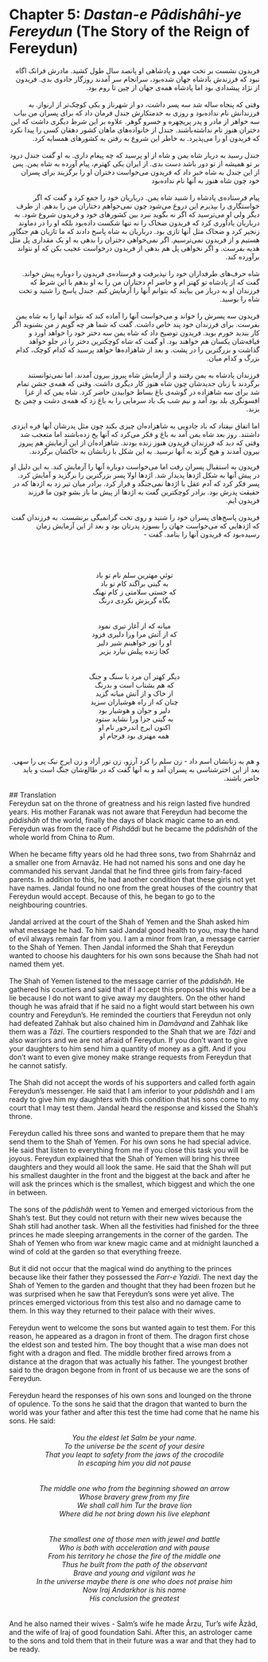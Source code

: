 # Chapter 5: *Dastan-e Pâdishâhi-ye Fereydun* (The Story of the Reign of Fereydun)

<div dir="rtl">
فریدون نشست بر تخت مهی و پادشاهی او پانصد سال طول کشید. مادرش فرانک اگاه نبود که فرزندش بادشاه جهان شده‌بود، سرانجام سر آمدند روزگار جادو‌ی بدی. فریدون از نژاد پیشدادی بود اما پادشاه همه‌ی جهان از چین تا روم بود. 
<br>
<br>
وقتی که پنجاه ساله شد سه پسر داشت، دو از شهرناز و یکی کوچک‌تر از ارنواز. به فرزندانش نام نداده‌بود و روزی به خدمتکارش جندل فرمان داد که برای پسران من بیاب سه خواهر از مادر و پدر پریچهره و خسرو گوهر. علاوه بر این شرط دیگری داشت که این دختران هنوز نام نداشته‌باشند. جندل از خانواده‌های ماهان کشور دهقان کسی را پیدا نکرد که فریدون او را می‌پذیرد. به خاطر این شروع به رفتن به کشورهای همسایه کرد. 
<br>
<br>
جندل رسید به دربار شاه یمن و شاه از او پرسید که چه پیغام داری. به او گفت جندل درود بر تو همیشه از تو دور باشد دست بدی. از ایران یکی کهترم، پیام آورده به شاه یمن. پس از این جندل به شاه خبر داد که فریدون می‌خواست دختران او را  برگزیند برای پسران خود چون شاه هنوز به آنها نام نداده‌بود  
<br>
<br>
پیام فرستاده‌ی پادشاه را شنید شاه یمن. درباریان خود را جمع کرد و گفت که اگر خواستگاری را بپذیرم این دروغ می‌شود چون نمی‌خواهم دختاران من را بدهم. از طرف دیگر ولی او می‌ترسید که اگر نه بگوید نبرد بین کشورها‌ی خود و فریدون شروع شود. به درباریان یادآوری کرد که فریدون ضحاک را نه تنها شکست داده‌بود بلکه او را در دماوند زنجیر کرد و ضحاک مثل آنها تازی بود. درباریان به شاه پاسخ دادند که ما تازیان هم جنگاور هستیم و از فریدون نمی‌ترسیم. اگر نمی‌خواهی دختران را بدهی به او یک مقداری پل مثل هدیه بفرست. و اگر نخواهی پل هم بدهی از فریدون درخواست عجیب بکن که او نتواند برآورده کند.
<br>
<br>
شاه حرف‌های طرفداران خود را نپذیرفت و فرستاده‌ی فریدون را دوباره پیش خواند. گفت که از پادشاه تو کهتر ام و حاضر ام دختاران من را به او بدهم با این شرط که فرزندان او به دربار من بیایند که بتوانم آنها را آزمایش کنم. جندل پاسخ را شنید و تخت شاه را بوسید. 
<br>
<br>
فریدون سه پسرش را خواند و می‌خواست آنها را آماده کند که بتواند آنها را به شاه یمن بفرست. برای فرزندان خود پند خاص داشت. گفت که شما هر چه گویم ز من بشنوید اگر کار بندید خورم بوید. فریدون توضیح داد که شاه یمن سه دختر خود را خواهد آورد و قیافه‌شان یکسان هم خواهند بود. او گفت که شاه کوچکترین دختر را در جلو خواهد گذاشت و بزرگترین را در پشت. و بعد از شاهزاده‌ها خواهد پرسید که کدام کوچک، کدام بزرگ و کدام میان. 
<br>
<br>
فرزندان پادشاه به یمن رفتند و از آزمایش شاه پیروز بیرون آمدند. اما نمی‌توانستند برگردند با زنان جدیدشان چون شاه هنوز کار دیگری داشت. وقتی که همه‌ی جشن تمام شد برای سه شاهزاده در گوشه‌ی باغ بساط خوابیدن حاضر کرد. شاه یمن که از غزا افسونگری بلد بود آمد و نیم شب یک باد سرمایی را به باغ زد که همه‌ی دشت و چمن یخ بزند. 
<br>
<br>
اما اتفاق نیفتاد که باد جادویی به شاهزاده‌ان چیزی بکند چون مثل پدرشان آنها فره ایزدی داشتند. روز بعد شاه یمن آمد به باغ و فکر می‌کرد که آنها یخ زده‌باشند اما متعجب شد وقتی که دید که فرزندان فریدون هنوز زنده بودند. شاهزاده‌ان از این آزمایش هم پیروز بیرون آمدند و هیچ گزند به آنها نرسید. به این شکل با زنانشان به خاکشان برگردند.

فریدون به استقبال پسران رفت اما می‌خواست دوباره آنها را آزمایش کند. به این دلیل او در پیش آنها به شکل اژدها پدیدار شد. اژدها اولا پسر بزرگترین را برگزید و آمایش کرد. پسر فکر کرد که آدم عقل با اژدها نمی‌جنگد و فرار کرد. برادر میان تیر زد به اژدها که در حقیقت پدرش بود. برادر کوچکترین گفت به اژدها از پیش ما باز بشو چون ما فرزند فریدون ایم. 
<br>
<br>
فریدون پاسخ‌های پسران خود را شنید و روی تخت گرانمیگی برنشست. به فرزندان گفت که اژدهایی که می‌خواست جهان را بسوزد پدرتان بود و بعد از این آزمایش زمان رسیده‌بود که فریدون آنها را بنامد. گفت - 
<center>
<br>
<br>
<br>توئي مهترین سلم نام تو باد
<br>به گیتی براگند کام تو باد
<br>که جستی سلامتی ز کام نهنگ
<br>بگاه گریزش نکردی درنگ
<br>
<br>
<br>میانه که از آغاز تیری نمود
<br>که از آتش مرا ورا دلیری فزود
<br>او را تور خواهینم شیر دلیر
<br>کجا زنده پیلش نیارد بزیر
<br>
<br>
<br>دیگر کهتر آن مرد با سنگ و جنگ
<br>که هم بشتاب است و بدرنگ
<br>از خاک و از آتش میانه گزید
<br>چنان که از راه هوشیاران سزید
<br>دلیر و جوان و هوشیار بود
<br>به گیتی جزا ورا نشاید ستود
<br>اکنون ایرج اندرخور نام او
<br>همه مهتری بود فرجام او
</center>
<br>
<br>
و هم به زنانشان اسم داد - زن سلم را کرد آرزو، زن تور آزاد و زن ایرج نیک پی را سهی. بعد از این اخترشناسی به پسران آمد و به آنها گفت که در طالع‌شان جنگ است و باید حاضر باشند. 
</div>
<br>
## Translation
<div>
Fereydun sat on the throne of greatness and his reign lasted five hundred years. His mother Faranak was not aware that Fereydun had become the <em>pâdishâh</em> of the world, finally the days of black magic came to an end. Fereydun was from the race of <em>Pishdâdi</em> but he became the <em>pâdishâh</em> of the whole world from China to <em>Rum</em>.
<br>
<br>
When he became fifty years old he had three sons, two from Shahrnâz and a smaller one from Arnavâz. He had not named his sons and one day he commanded his servant Jandal that he find three girls from fairy-faced parents. In addition to this, he had another condition that these girls not yet have names. Jandal found no one from the great houses of the country that Fereydun would accept. Because of this, he began to go to the neighbouring countries.
<br>
<br>
Jandal arrived at the court of the Shah of Yemen and the Shah asked him what message he had. To him said Jandal good health to you, may the hand of evil always remain far from you. I am a minor from Iran, a message carrier to the Shah of Yemen. Then Jandal informed the Shah that Fereydun wanted to choose his daughters for his own sons because the Shah had not named them yet. 
<br>
<br>
The Shah of Yemen listened to the message carrier of the <em>pâdishâh</em>. He gathered his courtiers and said that if I accept this proposal this would be a lie because I do not want to give away my daughters. On the other hand though he was afraid that if he said no a fight would start between his own country and Fereydun’s. He reminded the courtiers that Fereydun not only had defeated Zahhak but also chained him in <em>Damâvand</em> and Zahhak like them was a <em>Tâzi</em>. The courtiers responded to the Shah that we are <em>Tâzi</em> and also warriors and we are not afraid of Fereydun. If you don’t want to give your daughters to him send him a quantity of money as a gift. And if you don’t want to even give money make strange requests from Fereydun that he cannot satisfy. 
<br>
<br>
The Shah did not accept the words of his supporters and called forth again Fereydun’s messenger. He said that I am inferior to your <em>pâdishâh</em> and I am ready to give him my daughters with this condition that his sons come to my court that I may test them. Jandal heard the response and kissed the Shah’s throne. 
<br>
<br>
Fereydun called his three sons and wanted to prepare them that he may send them to the Shah of Yemen. For his own sons he had special advice. He said that listen to everything from me if you close this task you will be joyous. Fereydun explained that the Shah of Yemen will bring his three daughters and they would all look the same. He said that the Shah will put his smallest daughter in the front and the biggest at the back and after he will ask the princes which is the smallest, which biggest and which the one in between. 
<br>
<br>
The sons of the <em>pâdishâh</em> went to Yemen and emerged victorious from the Shah’s test. But they could not return with their new wives because the Shah still had another task. When all the festivities had finished for the three princes he made sleeping arrangements in the corner of the garden. The Shah of Yemen who from war knew magic came and at midnight launched a wind of cold at the garden so that everything freeze.
<br>
<br>
But it did not occur that the magical wind do anything to the princes because like their father they possessed the <em>Farr-e Yazidi</em>. The next day the Shah of Yemen to the garden and thought that they had been frozen but he was surprised when he saw that Fereydun’s sons were yet alive. The princes emerged victorious from this test also and no damage came to them. In this way they returned to their palace with their wives. 
<br>
<br>
Fereydun went to welcome the sons but wanted again to test them. For this reason, he appeared as a dragon in front of them. The dragon first chose the eldest son and tested him. The boy thought that a wise man does not fight with a dragon and fled. The middle brother fired arrows from a distance at the dragon that was actually his father. The youngest brother said to the dragon begone from in front of us because we are the sons of Fereydun.
<br>
<br>
Fereydun heard the responses of his own sons and lounged on the throne of opulence. To the sons he said that the dragon that wanted to burn the world was your father and after this test the time had come that he name his sons. He said:
<br>
<br>
<center>
<em>
You the eldest let Salm be your name.<br>
To the universe be the scent of your desire<br>
That you leapt to safety from the jaws of the crocodile <br>
In escaping him you did not pause <br>
<br>
<br>
The middle one who from the beginning showed an arrow <br>
Whose bravery grew from my fire <br>
We shall call him Tur the brave lion <br>
Where did he not bring down his live elephant<br>
<br>
<br>
The smallest one of those men with jewel and battle<br>
Who is both with acceleration and with pause<br>
From his territory he chose the fire of the middle one<br>
Thus he built from the path of the observant<br>
Brave and young and vigilant was he<br>
In the universe maybe there is one who does not praise him<br>
Now Iraj Andarkhor is his name<br>
His conclusion the greatest
</em>
</center>
<br>
<br>
And he also named their wives - Salm’s wife he made  Ârzu, Tur’s wife  Âzâd, and the wife of Iraj of good foundation Sahi. After this, an astrologer came to the sons and told them that in their future was a war and that they had to be ready. 
</div>
